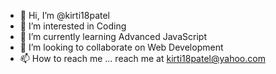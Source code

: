 - 👋 Hi, I’m @kirti18patel
- 👀 I’m interested in Coding
- 🌱 I’m currently learning Advanced JavaScript
- 💞️ I’m looking to collaborate on Web Development
- 📫 How to reach me ... reach me at kirti18patel@yahoo.com

<!---
kirti18patel/kirti18patel is a ✨ special ✨ repository because its `README.md` (this file) appears on your GitHub profile.
You can click the Preview link to take a look at your changes.
--->
